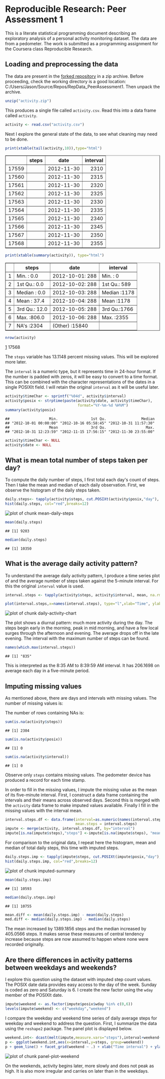 # Reproducible Research: Peer Assessment 1

This is a literate statistical programming document describing an exploratory analysis of a personal activity monitoring dataset. The data are from a pedometer. The work is submitted as a programming assignment for the Coursera class Reproducible Research.




## Loading and preprocessing the data

The data are present in the [forked repository][1] in a zip archive. Before proceeding, check the working directory is a good location: C:/Users/Jason/Source/Repos/RepData_PeerAssessment1. Then unpack the archive.


```r
unzip("activity.zip")
```

This produces a single file called `activity.csv`. Read this into a data frame called `activity`. 


```r
activity <- read.csv("activity.csv")
```

Next I explore the general state of the data, to see what cleaning may need to be done.


```r
print(xtable(tail(activity,10)),type="html")
```

<!-- html table generated in R 3.1.2 by xtable 1.7-4 package -->
<!-- Mon Feb 09 20:32:13 2015 -->
<table border=1>
<tr> <th>  </th> <th> steps </th> <th> date </th> <th> interval </th>  </tr>
  <tr> <td align="right"> 17559 </td> <td align="right">  </td> <td> 2012-11-30 </td> <td align="right"> 2310 </td> </tr>
  <tr> <td align="right"> 17560 </td> <td align="right">  </td> <td> 2012-11-30 </td> <td align="right"> 2315 </td> </tr>
  <tr> <td align="right"> 17561 </td> <td align="right">  </td> <td> 2012-11-30 </td> <td align="right"> 2320 </td> </tr>
  <tr> <td align="right"> 17562 </td> <td align="right">  </td> <td> 2012-11-30 </td> <td align="right"> 2325 </td> </tr>
  <tr> <td align="right"> 17563 </td> <td align="right">  </td> <td> 2012-11-30 </td> <td align="right"> 2330 </td> </tr>
  <tr> <td align="right"> 17564 </td> <td align="right">  </td> <td> 2012-11-30 </td> <td align="right"> 2335 </td> </tr>
  <tr> <td align="right"> 17565 </td> <td align="right">  </td> <td> 2012-11-30 </td> <td align="right"> 2340 </td> </tr>
  <tr> <td align="right"> 17566 </td> <td align="right">  </td> <td> 2012-11-30 </td> <td align="right"> 2345 </td> </tr>
  <tr> <td align="right"> 17567 </td> <td align="right">  </td> <td> 2012-11-30 </td> <td align="right"> 2350 </td> </tr>
  <tr> <td align="right"> 17568 </td> <td align="right">  </td> <td> 2012-11-30 </td> <td align="right"> 2355 </td> </tr>
   </table>

```r
print(xtable(summary(activity)), type="html")
```

<!-- html table generated in R 3.1.2 by xtable 1.7-4 package -->
<!-- Mon Feb 09 20:32:13 2015 -->
<table border=1>
<tr> <th>  </th> <th>     steps </th> <th>         date </th> <th>    interval </th>  </tr>
  <tr> <td align="right"> 1 </td> <td> Min.   :  0.0   </td> <td> 2012-10-01:  288   </td> <td> Min.   :   0   </td> </tr>
  <tr> <td align="right"> 2 </td> <td> 1st Qu.:  0.0   </td> <td> 2012-10-02:  288   </td> <td> 1st Qu.: 589   </td> </tr>
  <tr> <td align="right"> 3 </td> <td> Median :  0.0   </td> <td> 2012-10-03:  288   </td> <td> Median :1178   </td> </tr>
  <tr> <td align="right"> 4 </td> <td> Mean   : 37.4   </td> <td> 2012-10-04:  288   </td> <td> Mean   :1178   </td> </tr>
  <tr> <td align="right"> 5 </td> <td> 3rd Qu.: 12.0   </td> <td> 2012-10-05:  288   </td> <td> 3rd Qu.:1766   </td> </tr>
  <tr> <td align="right"> 6 </td> <td> Max.   :806.0   </td> <td> 2012-10-06:  288   </td> <td> Max.   :2355   </td> </tr>
  <tr> <td align="right"> 7 </td> <td> NA's   :2304   </td> <td> (Other)   :15840   </td> <td>  </td> </tr>
   </table>

```r
nrow(activity)
```

[1] 17568

The `steps` variable has 13.1148 percent missing values. This will be explored more later.

The `interval` is a numeric type, but it represents time in 24-hour format. If the number is padded with zeros, it will be easy to convert to a time format.  This can be combined with the character representations of the dates in a single POSIXlt field. I will retain the original `interval` as it will be useful later.



```r
activity$timeChar <- sprintf("%04d", activity$interval)
activity$posix <- strptime(paste(activity$date, activity$timeChar), 
                                 format="%Y-%m-%d %H%M")
summary(activity$posix)
```

```
##                  Min.               1st Qu.                Median 
## "2012-10-01 00:00:00" "2012-10-16 05:58:45" "2012-10-31 11:57:30" 
##                  Mean               3rd Qu.                  Max. 
## "2012-10-31 12:23:59" "2012-11-15 17:56:15" "2012-11-30 23:55:00"
```

```r
activity$timeChar <- NULL
activity$date <- NULL
```

## What is mean total number of steps taken per day?

To compute the daily number of steps, I first total each day's count of steps. Then I take the mean and median of each daily observation.  First, we observe the histogram of the daily steps taken. 


```r
daily.steps<- tapply(activity$steps, cut.POSIXt(activity$posix,"day"), sum, na.rm=T)
hist(daily.steps, col="red",breaks=12)
```

![plot of chunk mean-daily-steps](./PA1_template_files/figure-html/mean-daily-steps.png) 

```r
mean(daily.steps)
```

```
## [1] 9203
```

```r
median(daily.steps)
```

```
## [1] 10350
```

## What is the average daily activity pattern?

To understand the average daily activity pattern, I produce a time series plot of and the average number of steps taken against the 5-minute interval.  For this the original `interval` value is used.


```r
interval.steps <- tapply(activity$steps, activity$interval, mean, na.rm=T)

plot(interval.steps,x=names(interval.steps), type="l",xlab="Time", ylab="Average daily steps",main="Daily Activity Pattern", lwd=2, col="blue")
```

![plot of chunk daily-activity-chart](./PA1_template_files/figure-html/daily-activity-chart.png) 

The plot shows a diurnal pattern: much more activity during the day. The steps begin early in the morning, peak in mid morning, and have a few local surges through the afternoon and evening. The average drops off in the late evening. The interval with the maximum number of steps can be found. 


```r
names(which.max(interval.steps))
```

```
## [1] "835"
```

This is interpreted as the 8:35 AM to 8:39:59 AM interval. It has 206.1698 on average each day in a five-minute period. 

## Imputing missing values

As mentioned above, there are days and intervals with missing values.  The number of missing values is: 

The number of rows containing NAs is:

```r
sum(is.na(activity$steps))
```

```
## [1] 2304
```

```r
sum(is.na(activity$posix))
```

```
## [1] 0
```

```r
sum(is.na(activity$interval))
```

```
## [1] 0
```
Observe only `steps` contains missing values. The pedometer device has produced a record for each time stamp. 


In order to fill in the missing values, I impute the missing value as the mean of its five-minute interval. First, I construct a data frame containing the intervals and their means across observed days. Second this is merged with the `activity` data frame to make imputed values available. Finally I fill in the missing values with the interval mean.


```r
interval.steps.df <- data.frame(interval=as.numeric(names(interval.steps)),
                                mean.steps = interval.steps)
impute <- merge(activity, interval.steps.df, by="interval")
impute[is.na(impute$steps),"steps"] <-impute[is.na(impute$steps), "mean.steps"] 
```

For comparison to the original data, I repeat here the histogram, mean and median of total daily steps, this time with imputed steps.


```r
daily.steps.imp <- tapply(impute$steps, cut.POSIXt(impute$posix,"day"), sum)
hist(daily.steps.imp, col="red",breaks=12)
```

![plot of chunk imputed-summary](./PA1_template_files/figure-html/imputed-summary.png) 

```r
mean(daily.steps.imp)
```

```
## [1] 10593
```

```r
median(daily.steps.imp)
```

```
## [1] 10755
```

```r
mean.diff <- mean(daily.steps.imp) - mean(daily.steps) 
med.diff <- median(daily.steps.imp) - median(daily.steps)
```

The mean increased by 1389.1856 steps and the median increased by 405.0566 steps.  It makes sense these measures of central tendency increase because steps are now assumed to happen where none were recorded originally.  


## Are there differences in activity patterns between weekdays and weekends?
I explore this question using the dataset with imputed step count values. The POSIX date data provides easy access to the day of the week. Sunday is coded as zero and Saturday is 6.  I create the new factor using the `wday` member of the POSIXlt date.


```r
impute$weekend <- as.factor(impute$posix$wday %in% c(0,6))
levels(impute$weekend) <- c("weekday","weekend")
```


I compare the weekday and weekend time series of daily average steps for weekday and weekend to address the question.  First, I summarize the data using the `reshape2` package. The panel plot is displayed below.


```r
weekend.int<- dcast(melt(impute,measure.vars="steps"),interval+weekend~variable,mean)
p <- ggplot(weekend.int,aes(x=interval,y=steps, group=weekend))
p + geom_line() + facet_grid(weekend ~ .) + xlab("Time interval") + ylab("Average number of steps")
```

![plot of chunk panel-plot-weekend](./PA1_template_files/figure-html/panel-plot-weekend.png) 

On the weekends, activity begins later, more slowly and does not peak as high. It is also more irregular and carries on later than in the weekdays.



[1]:https://github.com/rdpeng/RepData_PeerAssessment1
